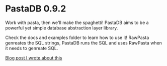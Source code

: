 PastaDB 0.9.2
=======

Work with pasta, then we'll make the spaghetti! PastaDB aims to be a powerful yet simple database abstraction layer library.

Check the docs and examples folder to learn how to use it! RawPasta genreates the SQL strings, PastaDB runs the SQL and uses RawPasta when it needs to genreate SQL.

[Blog post I wrote about this](http://kevinwhitman.com/2012/09/23/mysql-without-writing-sql/)
